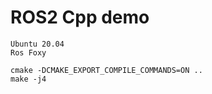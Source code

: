 # ROS2 Cpp demo 

```shell
Ubuntu 20.04
Ros Foxy
```

```shell
cmake -DCMAKE_EXPORT_COMPILE_COMMANDS=ON ..
make -j4 
```

